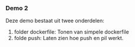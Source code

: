 ### Demo 2

Deze demo bestaat uit twee onderdelen:

1. folder dockerfile: Tonen van simpele dockerfile
2. folde push: Laten zien hoe push en pil werkt.
